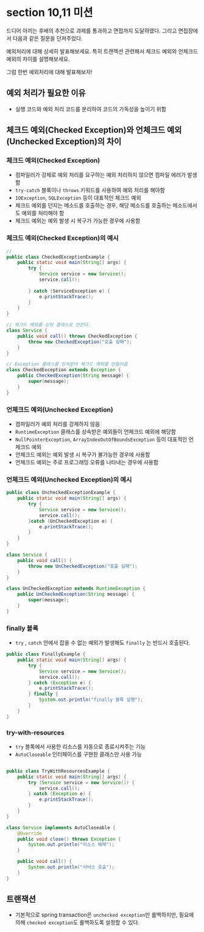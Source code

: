 # section 10,11 미션
드디어 아끼는 후배의 추천으로 과제를 통과하고 면접까지 도달하였다. 그리고 면접장에서 다음과 같은 질문을 던져주었다.

예외처리에 대해 상세히 발표해보세요. 특히 트랜젝션 관련해서 체크드 예외와 언체크드 예외의 차이를 설명해보세요.

그럼 한번 예외처리에 대해 발표해보자!

## 예외 처리가 필요한 이유
- 실행 코드와 예외 처리 코드를 분리하여 코드의 가독성을 높이기 위함

## 체크드 예외(Checked Exception)와 언체크드 예외(Unchecked Exception)의 차이

### 체크드 예외(Checked Exception)
- 컴파일러가 강제로 예외 처리를 요구하는 예외 처리하지 않으면 컴파일 에러가 발생함
- `try-catch` 블록이나 `throws` 키워드를 사용하여 예외 처리를 해야함
- `IOException`, `SQLException` 등이 대표적인 체크드 예외
- 체크드 예외를 던지는 메소드를 호출하는 경우, 해당 메소드를 호출하는 메소드에서도 예외를 처리해야 함
- 체크드 예외는 예외 발생 시 복구가 가능한 경우에 사용함

### 체크드 예외(Checked Exception)의 예시
```java
// 
public class CheckedExceptionExample {
    public static void main(String[] args) {
        try {
            Service service = new Service();
            service.call();
            
        } catch (ServiceException e) {
            e.printStackTrace();
        }
    }
}

// 체크드 예외를 상위 클래스로 던진다.
class Service {
    public void call() throws CheckedException {
        throw new CheckedException("호출 실패");
    }
}

// Exception 클래스를 상속받아 체크드 예외를 만들어줌
class CheckedException extends Exception {
    public CheckedException(String message) {
        super(message);
    }
}
```

### 언체크드 예외(Unchecked Exception)
- 컴파일러가 예외 처리를 강제하지 않음
- `RuntimeException` 클래스를 상속받은 예외들이 언체크드 예외에 해당함
- `NullPointerException`, `ArrayIndexOutOfBoundsException` 등이 대표적인 언체크드 예외
- 언체크드 예외는 예외 발생 시 복구가 불가능한 경우에 사용함
- 언체크드 예외는 주로 프로그래밍 오류를 나타내는 경우에 사용함

### 언체크드 예외(Unchecked Exception)의 예시

```java
public class UncheckedExceptionExample {
    public static void main(String[] args) {
        try {
            Service service = new Service();
            service.call();
        }catch (UnCheckedException e) {
            e.printStackTrace();
        }
    }
}

class Service {
    public void call() {
        throw new UnCheckedException("호출 실패");
    }
}

class UnCheckedException extends RuntimeException {
    public UnCheckedException(String message) {
        super(message);
    }
}
```

### finally 블록
- `try` , `catch` 안에서 잡을 수 없는 예외가 발생해도 `finally` 는 반드시 호출된다.

```java
public class FinallyExample {
    public static void main(String[] args) {
        try {
            Service service = new Service();
            service.call();
        } catch (Exception e) {
            e.printStackTrace();
        } finally {
            System.out.println("finally 블록 실행");
        }
    }
}
```

### try-with-resources
- `try` 블록에서 사용한 리소스를 자동으로 종료시켜주는 기능
- `AutoCloseable` 인터페이스를 구현한 클래스만 사용 가능

```java

public class TryWithResourcesExample {
    public static void main(String[] args) {
        try (Service service = new Service()) {
            service.call();
        } catch (Exception e) {
            e.printStackTrace();
        }
    }
}

class Service implements AutoCloseable {
    @Override
    public void close() throws Exception {
        System.out.println("리소스 해제");
    }

    public void call() {
        System.out.println("서비스 호출");
    }
}
```

## 트랜잭션
- 기본적으로 spring transaction은 `unchecked exception`만 롤백하지만, 필요에 의해 `checked exception`도 롤백하도록 설정할 수 있다.